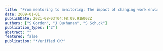 ```yaml
---
title: "From mentoring to monitoring: The impact of changing work environments on academics in Australian universities"
date: 2009-01-01
publishDate: 2021-08-03T04:08:09.916002Z
authors: ["S Gordon", "J Buchanan", "S Schuck"]
publication_types: ["2"]
abstract: ""
featured: false
publication: "*Verified OK*"
---
```


